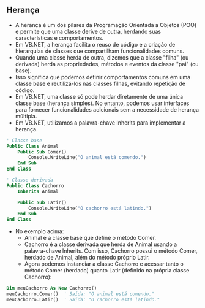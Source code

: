 ## Herança

- A herança é um dos pilares da Programação Orientada a Objetos (POO) e permite que uma classe derive de outra, herdando suas características e comportamentos. 
- Em VB.NET, a herança facilita o reuso de código e a criação de hierarquias de classes que compartilham funcionalidades comuns.
- Quando uma classe herda de outra, dizemos que a classe "filha" (ou derivada) herda as propriedades, métodos e eventos da classe "pai" (ou base). 
- Isso significa que podemos definir comportamentos comuns em uma classe base e reutilizá-los nas classes filhas, evitando repetição de código.
- Em VB.NET, uma classe só pode herdar diretamente de uma única classe base (herança simples). No entanto, podemos usar interfaces para fornecer funcionalidades adicionais sem a necessidade de herança múltipla.
- Em VB.NET, utilizamos a palavra-chave Inherits para implementar a herança.

~~~vb
' Classe base
Public Class Animal
    Public Sub Comer()
        Console.WriteLine("O animal está comendo.")
    End Sub
End Class

' Classe derivada
Public Class Cachorro
    Inherits Animal

    Public Sub Latir()
        Console.WriteLine("O cachorro está latindo.")
    End Sub
End Class
~~~

- No exemplo acima:
    - Animal é a classe base que define o método Comer.
    - Cachorro é a classe derivada que herda de Animal usando a palavra-chave Inherits. Com isso, Cachorro possui o método Comer, herdado de Animal, além do método próprio Latir.
    - Agora podemos instanciar a classe Cachorro e acessar tanto o método Comer (herdado) quanto Latir (definido na própria classe Cachorro):

~~~vb
Dim meuCachorro As New Cachorro()
meuCachorro.Comer()  ' Saída: "O animal está comendo."
meuCachorro.Latir()  ' Saída: "O cachorro está latindo."
~~~
